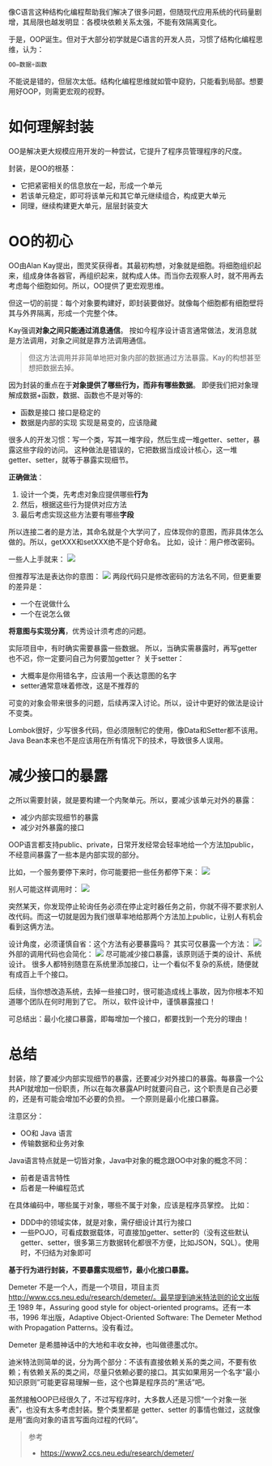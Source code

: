 像C语言这种结构化编程帮助我们解决了很多问题，但随现代应用系统的代码量剧增，其局限也越发明显：各模块依赖关系太强，不能有效隔离变化。

于是，OOP诞生。但对于大部分初学就是C语言的开发人员，习惯了结构化编程思维，认为：
```java
OO=数据+函数
```
不能说是错的，但层次太低。结构化编程思维就如管中窥豹，只能看到局部。想要用好OOP，则需更宏观的视野。

# 如何理解封装
OO是解决更大规模应用开发的一种尝试，它提升了程序员管理程序的尺度。

封装，是OO的根基：
- 它把紧密相关的信息放在一起，形成一个单元
- 若该单元稳定，即可将该单元和其它单元继续组合，构成更大单元
- 同理，继续构建更大单元，层层封装变大
# OO的初心
OO由Alan Kay提出，图灵奖获得者。其最初构想，对象就是细胞。将细胞组织起来，组成身体各器官，再组织起来，就构成人体。而当你去观察人时，就不用再去考虑每个细胞如何。所以，OO提供了更宏观思维。

但这一切的前提：每个对象要构建好，即封装要做好。就像每个细胞都有细胞壁将其与外界隔离，形成一个完整个体。

Kay强调**对象之间只能通过消息通信**。
按如今程序设计语言通常做法，发消息就是方法调用，对象之间就是靠方法调用通信。

> 但这方法调用并非简单地把对象内部的数据通过方法暴露。Kay的构想甚至想把数据去掉。

因为封装的重点在于**对象提供了哪些行为，而非有哪些数据**。
即便我们把对象理解成数据+函数，数据、函数也不是对等的:
- 函数是接口
接口是稳定的
- 数据是内部的实现
实现是易变的，应该隐藏

很多人的开发习惯：写一个类，写其一堆字段，然后生成一堆getter、setter，暴露这些字段的访问。
这种做法是错误的，它把数据当成设计核心，这一堆getter、setter，就等于暴露实现细节。

**正确做法**：
1. 设计一个类，先考虑对象应提供哪些**行为**
2. 然后，根据这些行为提供对应方法
3. 最后考虑实现这些方法要有哪些**字段**

所以连接二者的是方法，其命名就是个大学问了，应体现你的意图，而非具体怎么做的。所以，getXXX和setXXX绝不是个好命名。
比如，设计：用户修改密码。

一些人上手就来：
![](https://img-blog.csdnimg.cn/5ab9f7f30f824b32b24444885ef1c1ee.png?x-oss-process=image/watermark,type_ZHJvaWRzYW5zZmFsbGJhY2s,shadow_50,text_Q1NETiBASmF2YUVkZ2Uu,size_19,color_FFFFFF,t_70,g_se,x_16)

但推荐写法是表达你的意图：
![](https://img-blog.csdnimg.cn/3d818b23e99d43b7bdbabf50b007ddd3.png?x-oss-process=image/watermark,type_ZHJvaWRzYW5zZmFsbGJhY2s,shadow_50,text_Q1NETiBASmF2YUVkZ2Uu,size_20,color_FFFFFF,t_70,g_se,x_16)
两段代码只是修改密码的方法名不同，但更重要的差异是：
- 一个在说做什么
- 一个在说怎么做

**将意图与实现分离**，优秀设计须考虑的问题。

实际项目中，有时确实需要暴露一些数据。
所以，当确实需暴露时，再写getter也不迟，你一定要问自己为何要加getter？
关于setter：
- 大概率是你用错名字，应该用一个表达意图的名字
- setter通常意味着修改，这是不推荐的

可变的对象会带来很多的问题，后续再深入讨论。所以，设计中更好的做法是设计不变类。

Lombok很好，少写很多代码，但必须限制它的使用，像Data和Setter都不该用。Java Bean本来也不是应该用在所有情况下的技术，导致很多人误用。
# 减少接口的暴露
之所以需要封装，就是要构建一个内聚单元。所以，要减少该单元对外的暴露：
- 减少内部实现细节的暴露
- 减少对外暴露的接口

OOP语言都支持public、private，日常开发经常会轻率地给一个方法加public，不经意间暴露了一些本是内部实现的部分。

比如，一个服务要停下来时，你可能要把一些任务都停下来：
![](https://img-blog.csdnimg.cn/498578fc8ea2413dadd84961d0067381.png?x-oss-process=image/watermark,type_ZHJvaWRzYW5zZmFsbGJhY2s,shadow_50,text_Q1NETiBASmF2YUVkZ2Uu,size_14,color_FFFFFF,t_70,g_se,x_16)

别人可能这样调用时：
![](https://img-blog.csdnimg.cn/bd93854e9f3a4acb8ecf56f37b3a7122.png?x-oss-process=image/watermark,type_ZHJvaWRzYW5zZmFsbGJhY2s,shadow_50,text_Q1NETiBASmF2YUVkZ2Uu,size_13,color_FFFFFF,t_70,g_se,x_16)

突然某天，你发现停止轮询任务必须在停止定时器任务之前，你就不得不要求别人改代码。而这一切就是因为我们很草率地给那两个方法加上public，让别人有机会看到这俩方法。

设计角度，必须谨慎自省：这个方法有必要暴露吗？
其实可仅暴露一个方法：
![](https://img-blog.csdnimg.cn/18eaf9df12fe4f56b6a32cf226053673.png?x-oss-process=image/watermark,type_ZHJvaWRzYW5zZmFsbGJhY2s,shadow_50,text_Q1NETiBASmF2YUVkZ2Uu,size_14,color_FFFFFF,t_70,g_se,x_16)外部的调用代码也会简化：
![](https://img-blog.csdnimg.cn/85533a09a5cf4e8180b361b02bed0b65.png?x-oss-process=image/watermark,type_ZHJvaWRzYW5zZmFsbGJhY2s,shadow_50,text_Q1NETiBASmF2YUVkZ2Uu,size_11,color_FFFFFF,t_70,g_se,x_16)
尽可能减少接口暴露，该原则适于类的设计、系统设计。
很多人都特别随意在系统里添加接口，让一个看似不复杂的系统，随便就有成百上千个接口。

后续，当你想改造系统，去掉一些接口时，很可能造成线上事故，因为你根本不知道哪个团队在何时用到了它。
所以，软件设计中，谨慎暴露接口！

可总结出：最小化接口暴露，即每增加一个接口，都要找到一个充分的理由！
#  总结
封装，除了要减少内部实现细节的暴露，还要减少对外接口的暴露。每暴露一个公共API就增加一份职责，所以在每次暴露API时就要问自己，这个职责是自己必要的，还是有可能会增加不必要的负担。
一个原则是最小化接口暴露。

注意区分：
- OO和 Java 语言
- 传输数据和业务对象

Java语言特点就是一切皆对象，Java中对象的概念跟OO中对象的概念不同：
- 前者是语言特性
- 后者是一种编程范式

在具体编码中，哪些属于对象，哪些不属于对象，应该是程序员掌控。
比如：
- DDD中的领域实体，就是对象，需仔细设计其行为接口
- 一些POJO，可看成数据载体，可直接加getter、setter的（没有这些默认getter、setter，很多第三方数据转化都很不方便，比如JSON，SQL）。使用时，不归结为对象即可

**基于行为进行封装，不要暴露实现细节，最小化接口暴露。**

Demeter 不是一个人，而是一个项目，项目主页 http://www.ccs.neu.edu/research/demeter/。最早提到迪米特法则的论文出版于 1989 年，Assuring good style for object-oriented programs。还有一本书，1996 年出版，Adaptive Object-Oriented Software: The Demeter Method with Propagation Patterns。没有看过。

Demeter 是希腊神话中的大地和丰收女神，也叫做德墨忒尔。

迪米特法则简单的说，分为两个部分：不该有直接依赖关系的类之间，不要有依赖；有依赖关系的类之间，尽量只依赖必要的接口。其实如果用另一个名字“最小知识原则”可能更容易理解一些，这个也算是程序员的“黑话”吧。

虽然接触OOP已经很久了，不过写程序时，大多数人还是习惯“一个对象一张表”，也没有太多考虑封装。整个类里都是 getter、setter 的事情也做过，这就像是用“面向对象的语言写面向过程的代码”。

> 参考
> - https://www2.ccs.neu.edu/research/demeter/